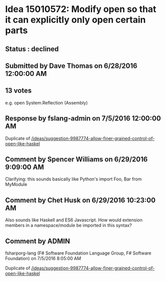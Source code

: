# Idea 15010572: Modify open so that it can explicitly only open certain parts #

## Status : declined

## Submitted by Dave Thomas on 6/28/2016 12:00:00 AM

## 13 votes

e.g. open System.Reflection (Assembly)

## Response by fslang-admin on 7/5/2016 12:00:00 AM

Duplicate of [/ideas/suggestion-9987774-allow-finer-grained-control-of-open-like-haskel](/ideas/suggestion-9987774-allow-finer-grained-control-of-open-like-haskel.md)


## Comment by Spencer Williams on 6/29/2016 9:09:00 AM

Clarifying: this sounds basically like Python's
import Foo, Bar from MyModule

## Comment by Chet Husk on 6/29/2016 10:23:00 AM

Also sounds like Haskell and ES6 Javascript.
How would extension members in a namespace/module be imported in this syntax?

## Comment by ADMIN
fsharporg-lang (F# Software Foundation Language Group, F# Software Foundation) on 7/5/2016 8:05:00 AM

Duplicate of [/ideas/suggestion-9987774-allow-finer-grained-control-of-open-like-haskel](/ideas/suggestion-9987774-allow-finer-grained-control-of-open-like-haskel.md)
